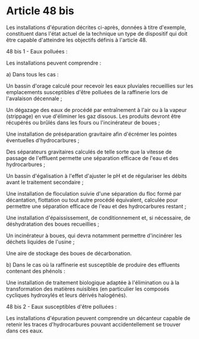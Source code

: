 # Article 48 bis

Les installations d'épuration décrites ci-après, données à titre d'exemple, constituent dans l'état actuel de la technique un type de dispositif qui doit être capable d'atteindre les objectifs définis à l'article 48.

48 bis 1 - Eaux polluées :

Les installations peuvent comprendre :

a) Dans tous les cas :

Un bassin d'orage calculé pour recevoir les eaux pluviales recueillies sur les emplacements susceptibles d'être polluées de la raffinerie lors de l'avalaison décennale ;

Un dégazage des eaux de procédé par entraînement à l'air ou à la vapeur (strippage) en vue d'éliminer les gaz dissous. Les produits devront être récupérés ou brûlés dans les fours ou l'incinérateur de boues ;

Une installation de préséparation gravitaire afin d'écrémer les pointes éventuelles d'hydrocarbures ;

Des séparateurs gravitaires calculés de telle sorte que la vitesse de passage de l'effluent permette une séparation efficace de l'eau et des hydrocarbures ;

Un bassin d'égalisation à l'effet d'ajuster le pH et de régulariser les débits avant le traitement secondaire ;

Une installation de floculation suivie d'une séparation du floc formé par décantation, flottation ou tout autre procédé équivalent, calculée pour permettre une séparation efficace de l'eau et des hydrocarbures restant ;

Une installation d'épaississement, de conditionnement et, si nécessaire, de déshydratation des boues recueillies ;

Un incinérateur à boues, qui devra notamment permettre d'incinérer les déchets liquides de l'usine ;

Une aire de stockage des boues de décarbonation.

b) Dans le cas où la raffinerie est susceptible de produire des effluents contenant des phénols :

Une installation de traitement biologique adaptée à l'élimination ou à la transformation des matières nuisibles (en particulier les composés cycliques hydroxylés et leurs dérivés halogénés).

48 bis 2 - Eaux susceptibles d'être polluées :

Les installations d'épuration peuvent comprendre un décanteur capable de retenir les traces d'hydrocarbures pouvant accidentellement se trouver dans ces eaux.
